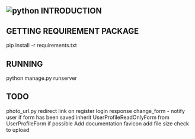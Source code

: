 ![python](https://img.shields.io/badge/python-3.4-blue.svg)
INTRODUCTION
------------

GETTING REQUIREMENT PACKAGE
---------------------------
pip install -r requirements.txt

RUNNING
-------
python manage.py runserver

TODO
----
photo_url.py
redirect link on register login response
change_form - notify user if form has been saved
inherit UserProfileReadOnlyForm from UserProfileForm if possible
Add documentation
favicon
add file size check to upload